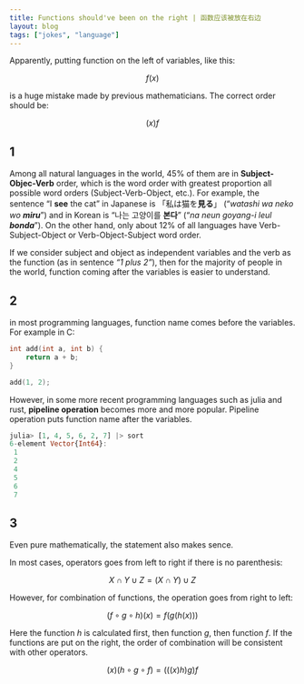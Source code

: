 ```yaml
---
title: Functions should've been on the right | 函数应该被放在右边
layout: blog
tags: ["jokes", "language"]
---
```


Apparently, putting function on the left of variables, like this:

$$f(x)$$

is a huge mistake made by previous mathematicians. The correct order should be:

$$(x)f$$

## 1

Among all natural languages in the world, 45% of them are in **Subject-Objec-Verb** order, which is the word order with greatest proportion all possible word orders (Subject-Verb-Object, etc.). For example, the sentence “I **see** the cat” in Japanese is 「私は猫を**見る**」 (“*watashi wa neko wo **miru***”) and in Korean is “나는 고양이를 **본다**” (“*na neun goyang-i leul **bonda***”). On the other hand, only about 12% of all languages have Verb-Subject-Object or Verb-Object-Subject word order.

If we consider subject and object as independent variables and the verb as the function (as in sentence *“1 plus 2”*), then for the majority of people in the world, function coming after the variables is easier to understand.

## 2

in most programming languages, function name comes before the variables. For example in C:

```c
int add(int a, int b) {
    return a + b;
}

add(1, 2);
```

However, in some more recent programming languages such as julia and rust, **pipeline operation** becomes more and more popular. Pipeline operation puts function name after the variables.

```julia
julia> [1, 4, 5, 6, 2, 7] |> sort
6-element Vector{Int64}:
 1
 2
 4
 5
 6
 7
```

## 3

Even pure mathematically, the statement also makes sence.

In most cases, operators goes from left to right if there is no parenthesis:

$$X\cap Y\cup Z = (X\cap Y)\cup Z$$

However, for combination of functions, the operation goes from right to left:

$$(f\circ g\circ h)(x) = f(g(h(x)))$$

Here the function $h$ is calculated first, then function $g$, then function $f$. If the functions are put on the right, the order of combination will be consistent with other operators.

$$(x)(h\circ g\circ f) = (((x)h)g)f$$
